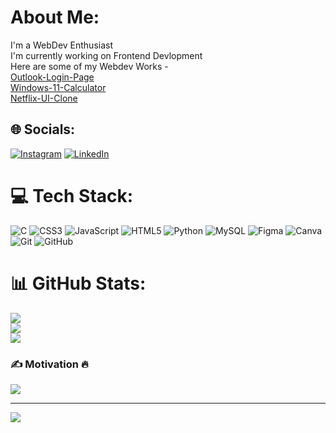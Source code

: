 # About Me:
I'm a WebDev Enthusiast<br>I'm currently working on Frontend Devlopment<br>Here are some of my Webdev Works - <br>[Outlook-Login-Page](https://kunalgehlot73.github.io/Outlook/)<br>[Windows-11-Calculator](https://kunalgehlot73.github.io/Windows-11-Calculator/)<br>[Netflix-UI-Clone](https://kunalgehlot73.github.io/Netflix-UI-Clone/)


## 🌐 Socials:
[![Instagram](https://img.shields.io/badge/Instagram-%23E4405F.svg?logo=Instagram&logoColor=white)](https://instagram.com/forbidden_kunal) [![LinkedIn](https://img.shields.io/badge/LinkedIn-%230077B5.svg?logo=linkedin&logoColor=white)](https://www.linkedin.com/in/kunal-gehlot-200415319) 

# 💻 Tech Stack:
![C](https://img.shields.io/badge/c-%2300599C.svg?style=flat&logo=c&logoColor=white) ![CSS3](https://img.shields.io/badge/css3-%231572B6.svg?style=flat&logo=css3&logoColor=white) ![JavaScript](https://img.shields.io/badge/javascript-%23323330.svg?style=flat&logo=javascript&logoColor=%23F7DF1E) ![HTML5](https://img.shields.io/badge/html5-%23E34F26.svg?style=flat&logo=html5&logoColor=white) ![Python](https://img.shields.io/badge/python-3670A0?style=flat&logo=python&logoColor=ffdd54) ![MySQL](https://img.shields.io/badge/mysql-4479A1.svg?style=flat&logo=mysql&logoColor=white) ![Figma](https://img.shields.io/badge/figma-%23F24E1E.svg?style=flat&logo=figma&logoColor=white) ![Canva](https://img.shields.io/badge/Canva-%2300C4CC.svg?style=flat&logo=Canva&logoColor=white) ![Git](https://img.shields.io/badge/git-%23F05033.svg?style=flat&logo=git&logoColor=white) ![GitHub](https://img.shields.io/badge/github-%23121011.svg?style=flat&logo=github&logoColor=white)
# 📊 GitHub Stats:
![](https://github-readme-stats.vercel.app/api?username=kunalgehlot73&theme=dracula&hide_border=false&include_all_commits=true&count_private=true)<br/>
![](https://github-readme-streak-stats.herokuapp.com/?user=kunalgehlot73&theme=dracula&hide_border=false)<br/>
![](https://github-readme-stats.vercel.app/api/top-langs/?username=kunalgehlot73&theme=dracula&hide_border=false&include_all_commits=true&count_private=true&layout=compact)

### ✍️ Motivation 🔥
![](https://quotes-github-readme.vercel.app/api?type=horizontal&theme=gruvbox)

---
[![](https://visitcount.itsvg.in/api?id=kunalgehlot73&icon=6&color=1)](https://visitcount.itsvg.in)
